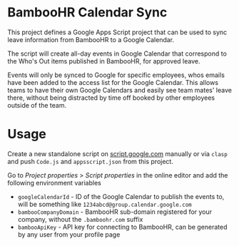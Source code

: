 # BambooHR Calendar Sync

This project defines a Google Apps Script project that can be used to sync
leave information from BambooHR to a Google Calendar.

The script will create all-day events in Google Calendar that correspond to
the Who's Out items published in BambooHR, for approved leave.

Events will only be synced to Google for specific employees, whos emails have
been added to the access list for the Google Calendar. This allows teams to
have their own Google Calendars and easily see team mates' leave there, without
being distracted by time off booked by other employees outside of the team.

# Usage

Create a new standalone script on [script.google.com](https://script.google.com/)
manually or via `clasp` and push `Code.js` and `appsscript.json` from this
project.

Go to _Project properties_ > _Script properties_ in the online editor and add the
following environment variables

  * `googleCalendarId` - ID of the Google Calendar to publish the events to, will
    be something like `1234abcd@group.calendar.google.com`
  * `bambooCompanyDomain` - BambooHR sub-domain registered for your company, without
    the `.bamboohr.com` suffix
  * `bambooApiKey` - API key for connecting to BambooHR, can be generated by any
    user from your profile page
